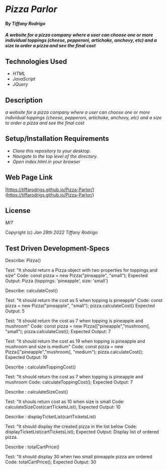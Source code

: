 # _Pizza Parlor_

#### By _**Tiffany Rodrigo**_

#### _A website for a pizza company where a user can choose one or more individual toppings (cheese, pepperoni, artichoke, anchovy, etc) and a size to order a pizza and see the final cost_

## Technologies Used

* _HTML_
* _JavaScript_
* _JQuery_


## Description

_a website for a pizza company where a user can choose one or more individual toppings (cheese, pepperoni, artichoke, anchovy, etc) and a size to order a pizza and see the final cost_

## Setup/Installation Requirements

* _Clone this repository to your desktop._
* _Navigate to the top level of the directory._
* _Open index.html.in your browser_

## Web Page Link
[https://tiffarodrigs.github.io/Pizza-Parlor/]
(https://tiffarodrigs.github.io/Pizza-Parlor/)




## License

_MIT_

Copyright (c) _Jan 28th 2022_ _Tiffany Rodrigo_


## Test Driven Development-Specs

Describe: Pizza()

Test: "It should return a Pizza object with two properties for toppings and size"
Code: const pizza = new Pizza("pineapple", "small");
Expected Output: Pizza {toppings: 'pineapple', size: 'small'}


Describe: calculateCost()

Test: "It should return the cost as 5 when topping is pineapple"
Code: const pizza = new Pizza("pineapple", "small");
pizza.calculateCost()
Expected Output: 5


Test: "It should return the cost as 7 when topping is pineapple and mushroom"
Code: const pizza = new Pizza(["pineapple","mushroom], "small");
pizza.calculateCost();
Expected Output: 7

Test: "It should return the cost as 19 when topping is pineapple and mushroom and size is medium"
Code: const pizza = new Pizza(["pineapple","mushroom], "medium");
pizza.calculateCost();
Expected Output: 19

Describe : calculateToppingCost()

Test: "It should return the cost as 7 when topping is pineapple and mushroom
Code: calculateToppingCost();
Expected Output: 7



Describe : calculateSizeCost()

Test: "It shouls return cost as 10 when size is small
Code: calculateSizeCost(cartTicketsList);
Expected Output: 10



Describe : displayTicketList(cartTicketsList)

Test: "It should display the created pizza in the list below
Code: displayTicketList(cartTicketsList);
Expected Output: Display list of ordered pizza.


Describe : totalCartPrice()

Test: "It should display 30  when two small pineapple pizza are ordered
Code: totalCartPrice();
Expected Output: 30